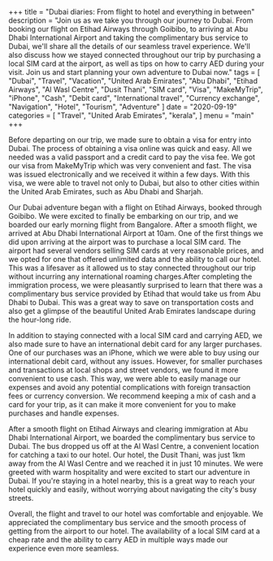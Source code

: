 +++
title = "Dubai diaries: From flight to hotel and everything in between"
description = "Join us as we take you through our journey to Dubai. From booking our flight on Etihad Airways through Goibibo, to arriving at Abu Dhabi International Airport and taking the complimentary bus service to Dubai, we'll share all the details of our seamless travel experience. We'll also discuss how we stayed connected throughout our trip by purchasing a local SIM card at the airport, as well as tips on how to carry AED during your visit. Join us and start planning your own adventure to Dubai now."
tags = [
    "Dubai",
    "Travel",
    "Vacation",
    "United Arab Emirates",
    "Abu Dhabi",
    "Etihad Airways",
    "Al Wasl Centre",
    "Dusit Thani",
    "SIM card",
    "Visa",
    "MakeMyTrip",
    "iPhone",
    "Cash",
    "Debit card",
    "International travel",
    "Currency exchange",
    "Navigation",
    "Hotel",
    "Tourism",
    "Adventure"
]
date = "2020-09-19"
categories = [
    "Travel",
    "United Arab Emirates",
    "kerala",
]
menu = "main"
+++

Before departing on our trip, we made sure to obtain a visa for entry into Dubai. The process of obtaining a visa online was quick and easy. All we needed was a valid passport and a credit card to pay the visa fee. We got our visa from MakeMyTrip which was very convenient and fast. The visa was issued electronically and we received it within a few days. With this visa, we were able to travel not only to Dubai, but also to other cities within the United Arab Emirates, such as Abu Dhabi and Sharjah.

Our Dubai adventure began with a flight on Etihad Airways, booked through Goibibo. We were excited to finally be embarking on our trip, and we boarded our early morning flight from Bangalore. After a smooth flight, we arrived at Abu Dhabi International Airport at 10am. One of the first things we did upon arriving at the airport was to purchase a local SIM card. The airport had several vendors selling SIM cards at very reasonable prices, and we opted for one that offered unlimited data and the ability to call our hotel. This was a lifesaver as it allowed us to stay connected throughout our trip without incurring any international roaming charges.After completing the immigration process, we were pleasantly surprised to learn that there was a complimentary bus service provided by Etihad that would take us from Abu Dhabi to Dubai. This was a great way to save on transportation costs and also get a glimpse of the beautiful United Arab Emirates landscape during the hour-long ride.

In addition to staying connected with a local SIM card and carrying AED, we also made sure to have an international debit card for any larger purchases. One of our purchases was an iPhone, which we were able to buy using our international debit card, without any issues. However, for smaller purchases and transactions at local shops and street vendors, we found it more convenient to use cash. This way, we were able to easily manage our expenses and avoid any potential complications with foreign transaction fees or currency conversion. We recommend keeping a mix of cash and a card for your trip, as it can make it more convenient for you to make purchases and handle expenses.

After a smooth flight on Etihad Airways and clearing immigration at Abu Dhabi International Airport, we boarded the complimentary bus service to Dubai. The bus dropped us off at the Al Wasl Centre, a convenient location for catching a taxi to our hotel. Our hotel, the Dusit Thani, was just 1km away from the Al Wasl Centre and we reached it in just 10 minutes. We were greeted with warm hospitality and were excited to start our adventure in Dubai. If you're staying in a hotel nearby, this is a great way to reach your hotel quickly and easily, without worrying about navigating the city's busy streets.

Overall, the flight and travel to our hotel was comfortable and enjoyable. We appreciated the complimentary bus service and the smooth process of getting from the airport to our hotel. The availability of a local SIM card at a cheap rate and the ability to carry AED in multiple ways made our experience even more seamless.
